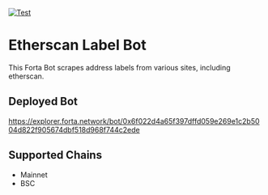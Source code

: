 [![Test](https://github.com/forta-network/etherscan-label-bot/actions/workflows/test.yml/badge.svg)](https://github.com/forta-network/etherscan-label-bot/actions/workflows/test.yml)
# Etherscan Label Bot

This Forta Bot scrapes address labels from various sites, including etherscan.

## Deployed Bot
https://explorer.forta.network/bot/0x6f022d4a65f397dffd059e269e1c2b5004d822f905674dbf518d968f744c2ede

## Supported Chains
- Mainnet
- BSC
